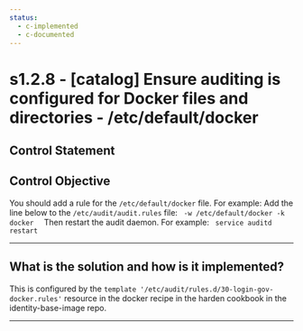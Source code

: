 ```yaml
---
status:
  - c-implemented
  - c-documented
---
```


# s1.2.8 - \[catalog\] Ensure auditing is configured for Docker files and directories - /etc/default/docker

## Control Statement

## Control Objective

You should add a rule for the `/etc/default/docker` file.    For example:    Add the line below to the `/etc/audit/audit.rules` file:  ```  -w /etc/default/docker -k docker   ```  Then restart the audit daemon.     For example:  ```  service auditd restart  ```

______________________________________________________________________

## What is the solution and how is it implemented?

This is configured by the `template '/etc/audit/rules.d/30-login-gov-docker.rules'` resource
in the docker recipe in the harden cookbook in the identity-base-image repo.

______________________________________________________________________
